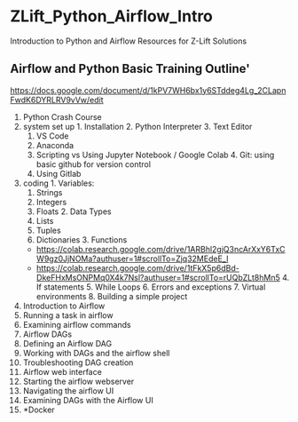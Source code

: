 # ZLift_Python_Airflow_Intro
Introduction to Python and Airflow Resources for Z-Lift Solutions

## Airflow and Python Basic Training Outline'

https://docs.google.com/document/d/1kPV7WH6bx1y6STddeg4Lg_2CLapnFwdK6DYRLRV9vVw/edit 


1. Python Crash Course
  1. system set up
    1. Installation
    2. Python Interpreter
    3. Text Editor
      1. VS Code
      2. Anaconda
      3. Scripting vs Using Jupyter Notebook / Google Colab
    4. Git: using basic github for version control
      1. Using Gitlab
  2. coding
    1. Variables:
      1. Strings
      2. Integers
      3. Floats
    2. Data Types
      1. Lists
      2. Tuples
      3. Dictionaries
    3. Functions 
        - https://colab.research.google.com/drive/1ARBhl2gjQ3ncArXxY6TxCW9gz0JjNOMa?authuser=1#scrollTo=Zjq32MEdeE_I 
        - https://colab.research.google.com/drive/1tFkX5p6dBd-DkeFHxMsONPMq0X4k7Nsl?authuser=1#scrollTo=rUQbZLt8hMn5 
    4. If statements
    5. While Loops
    6. Errors and exceptions
    7. Virtual environments
    8. Building a simple project
2. Introduction to Airflow
  1. Running a task in airflow
  2. Examining airflow commands
  3. Airflow DAGs
  4. Defining an Airflow DAG
  5. Working with DAGs and the airflow shell
  6. Troubleshooting DAG creation
  7. Airflow web interface
  8. Starting the airflow webserver
  9. Navigating the airflow UI
  10. Examining DAGs with the Airflow UI
  11. \*Docker
